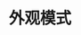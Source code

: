 ---
title: 外观模式
icon: /assets/images/brainBoom/designPatterns/structural/facade/facade-mini.png
order: 5
category:
  - 设计模式
---